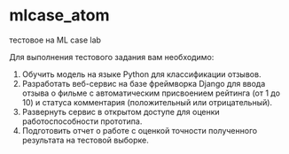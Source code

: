 # mlcase_atom
тестовое на ML case lab

Для выполнения тестового задания вам необходимо:
1.	Обучить модель на языке Python для классификации отзывов. 
2.	Разработать веб-сервис на базе фреймворка Django для ввода отзыва о фильме с автоматическим присвоением рейтинга (от 1 до 10) и статуса комментария (положительный или отрицательный). 
3.	Развернуть сервис в открытом доступе для оценки работоспособности прототипа. 
4.	Подготовить отчет о работе с оценкой точности полученного результата на тестовой выборке. 

